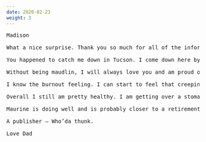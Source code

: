 ```yaml
---
date: 2020-02-23
weight: 3
---
```


<pre class="verse">Madison

What a nice surprise. Thank you so much for all of the information and insights as to how you have been and are doing. I loved it!

You happened to catch me down in Tucson. I come down here by myself when Maurine is working just to get used to working remotely with my work crew. It’s a bit clunky but the VPN and various tools make it doable. Hope one day in the not too distant future to be able to come down to Tucson for a few months over the winter months and work. I’d have to go back a week a month for meetings but otherwise I should be able to pull it off.

Without being maudlin, I will always love you and am proud of you and your life. There are no thoughts here but good ones and hope that you are comfortable with our relationship. I’d love to hear from you more but know how life can get in the way. Maurine and I both had a great time seeing you two over Thanksgiving. I know the dinner was a bit over the top but I still think about the visits then. I hope to get out to Seattle again later this year and visiting you was on the top of my wish list. I often think of the times we both went through while you were growing up and I have to smile at the fun we had. Hopefully there is more ahead. You will always be a part of me.

I know the burnout feeling. I can start to feel that creeping into my work routines. The clients seem to be more demanding and the work more of a grind. Luckily I have two employees that pick up a huge amount of the burden now. I hope to slowly turn much of the day to day stuff over to them. The problem is that Greg is still around and does little if any work. That salary stream keeps me from picking up the additional employee that I need to really step back and relax. Anyway, we have paid off both the Lakewood and Tucson houses so the slow retirement plan is starting to look like something that can be done. Now I just need to learn how to value my self-worth without it being tied to the company.

Overall I still am pretty healthy. I am getting over a stomach reflux problem that was probably related to stress and my getting high. Got both of those sources under control and picked up my exercise routine. That has helped quite a bit. Only smoke a couple of hits at night now and that’s it. The exercise also seems to help the hand tremors that I have at times. The doctor thinks it was related to anxiety but the drug they prescribed did not go with my life. So I continually to learn to relax and take things easier. You’d think I would have learned all of this by now. Life can be a squirrely thing.

Maurine is doing well and is probably closer to a retirement change than I am. They made her the shop teacher at the school so that has given her a new lease on work but she is getting tired of that also. The kids are not what they used to be. They talk back and argue with her constantly and many are really rude. She is lucky that she hasn’t lost her cool and slapped the shit out of one of them so far. As a result, she is going to let her teaching certificate expire next year so she has about a year and a few months left to work. I think she will probably become a substitute teacher and work part time. She will also be coming down to Tucson more. I told her that you wrote and she wanted to make sure that I let you know she says hi and is looking forward to seeing you again.

A publisher – Who’da thunk.

Love Dad</pre>
